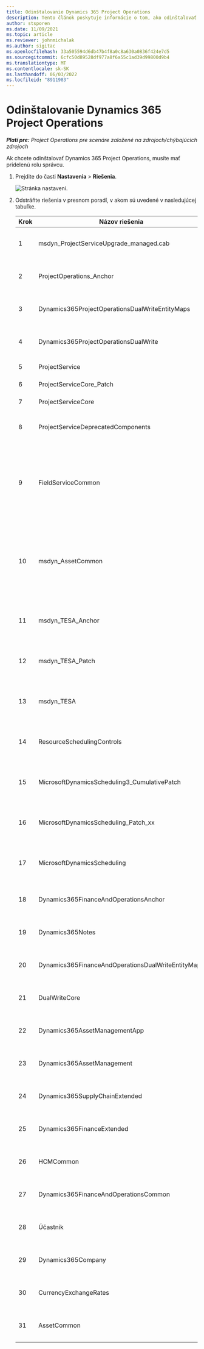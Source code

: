 ```yaml
---
title: Odinštalovanie Dynamics 365 Project Operations
description: Tento článok poskytuje informácie o tom, ako odinštalovať Dynamics 365 Project Operations.
author: stsporen
ms.date: 11/09/2021
ms.topic: article
ms.reviewer: johnmichalak
ms.author: sigitac
ms.openlocfilehash: 33a505594d6db47b4f8a0c8a630a0836f424e7d5
ms.sourcegitcommit: 6cfc50d89528df977a8f6a55c1ad39d99800d9b4
ms.translationtype: MT
ms.contentlocale: sk-SK
ms.lasthandoff: 06/03/2022
ms.locfileid: "8911983"
---
```

# <a name="uninstall-dynamics-365-project-operations"></a>Odinštalovanie Dynamics 365 Project Operations 

_**Platí pre:** Project Operations pre scenáre založené na zdrojoch/chýbajúcich zdrojoch_

Ak chcete odinštalovať Dynamics 365 Project Operations, musíte mať pridelenú rolu správcu.

1. Prejdite do časti **Nastavenia** > **Riešenia**.

    ![Stránka nastavení.](./media/uninstall-proj-ops-solutions.png)
  
2. Odstráňte riešenia v presnom poradí, v akom sú uvedené v nasledujúcej tabuľke. 

    | Krok | Názov riešenia                                    | Poznámka                                                                                         |
    |------|----------------------------------------------------|----------------------------------------------------------------------------------------------|
    | 1 | msdyn_ProjectServiceUpgrade_managed.cab            | Ak sa nenájde, toto riešenie preskočte.                                                            |
    | 2 | ProjectOperations_Anchor                           | Ak sa nenájde, toto riešenie preskočte.                                                            |
    | 3 | Dynamics365ProjectOperationsDualWriteEntityMaps    | Ak sa nenájde, toto riešenie preskočte.                                                            |
    | 4 | Dynamics365ProjectOperationsDualWrite              | Ak sa nenájde, toto riešenie preskočte.                                                            |
    | 5 | ProjectService                                     | Žiadne ďalšie poznámky.                                                                         |
    | 6 | ProjectServiceCore_Patch                           | Žiadne ďalšie poznámky.                                                                         |
    | 7 | ProjectServiceCore                                 | Žiadne ďalšie poznámky.                                                                         |
    | 8 | ProjectServiceDeprecatedComponents                 | Ak sa nenájde, toto riešenie preskočte.                                                            |
    | 9 | FieldServiceCommon                                 | Vyžaduje sa pre duálny zápis s Dynamics 365 Finance alebo Dynamics 365 Supply Chain Management.   |
    | 10 | msdyn_AssetCommon                                  | Vyžaduje sa pre duálny zápis s Dynamics 365 Finance alebo Dynamics 365 Supply Chain Management.   |
    | 11 | msdyn_TESA_Anchor                                  | Vyžadované pre Dynamics 365 Field Service.                                                     |
    | 12 | msdyn_TESA_Patch                                   | Vyžadované pre Dynamics 365 Field Service.                                                     |
    | 13 | msdyn_TESA                                         | Vyžadované pre Dynamics 365 Field Service.                                                     |
    | 14 | ResourceSchedulingControls                         | Vyžadované pre Dynamics 365 Field Service.                                                     |
    | 15 | MicrosoftDynamicsScheduling3_CumulativePatch       | Vyžadované pre Dynamics 365 Field Service.                                                     |
    | 16 | MicrosoftDynamicsScheduling_Patch_xx               | Vyžadované pre Dynamics 365 Field Service.                                                     |
    | 17 | MicrosoftDynamicsScheduling                        | Vyžadované pre Dynamics 365 Field Service.                                                     |
    | 18 | Dynamics365FinanceAndOperationsAnchor              | Ak sa nenájde, toto riešenie preskočte.                                                            |
    | 19 | Dynamics365Notes                                   | Ak sa nenájde, toto riešenie preskočte.                                                            |
    | 20 | Dynamics365FinanceAndOperationsDualWriteEntityMaps | Ak sa nenájde, toto riešenie preskočte.                                                            |
    | 21 | DualWriteCore                                      | Ak sa nenájde, toto riešenie preskočte.                                                            |
    | 22 | Dynamics365AssetManagementApp                      | Ak sa nenájde, toto riešenie preskočte.                                                            |
    | 23 | Dynamics365AssetManagement                         | Ak sa nenájde, toto riešenie preskočte.                                                            |
    | 24 | Dynamics365SupplyChainExtended                     | Ak sa nenájde, toto riešenie preskočte.                                                            |
    | 25 | Dynamics365FinanceExtended                         | Ak sa nenájde, toto riešenie preskočte.                                                            |
    | 26 | HCMCommon                                          | Ak sa nenájde, toto riešenie preskočte.                                                            |
    | 27 | Dynamics365FinanceAndOperationsCommon              | Ak sa nenájde, toto riešenie preskočte.                                                            |
    | 28 | Účastník                                              | Ak sa nenájde, toto riešenie preskočte.                                                            |
    | 29 | Dynamics365Company                                 | Ak sa nenájde, toto riešenie preskočte.                                                            |
    | 30 | CurrencyExchangeRates                              | Ak sa nenájde, toto riešenie preskočte.                                                            |
    | 31 | AssetCommon                                        | Ak sa nenájde, toto riešenie preskočte.                                                            |

